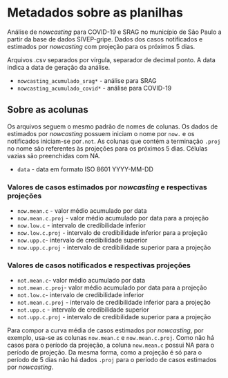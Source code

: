 # Metadados sobre as planilhas

Análise de *nowcasting* para COVID-19 e SRAG no município de São Paulo a partir da base de dados SIVEP-gripe. Dados dos casos notificados e estimados por *nowcasting* com projeção para os próximos 5 dias. 

Arquivos .csv separados por vírgula, separador de decimal ponto. A data indica a data de geração da análise.  

- `nowcasting_acumulado_srag*` - análise para SRAG
- `nowcasting_acumulado_covid*` - análise para COVID-19

## Sobre as acolunas 

Os arquivos seguem o mesmo padrão de nomes de colunas. Os dados de estimados por *nowcasting* possuem iniciam o nome por  `now.` e os notificados iniciam-se por`.not`. As colunas que contém a terminação `.proj` no nome são referentes às projeções para os próximos 5 dias. Células vazias são preenchidas com NA.

- `data` - data em formato ISO 8601 YYYY-MM-DD

### Valores de casos **estimados** por *nowcasting* e respectivas projeções

- `now.mean.c` - valor médio acumulado por data
- `now.mean.c.proj` - valor médio acumulado por data para a projeção
- `now.low.c` - intervalo de credibilidade inferior
- `now.low.c.proj` - intervalo de credibilidade inferior para a projeção
- `now.upp.c`- intervalo de credibilidade superior
- `now.upp.c.proj` - intervalo de credibilidade superior para a projeção

### Valores de casos **notificados** e respectivas projeções
- `not.mean.c`- valor médio acumulado por data
- `not.mean.c.proj`- valor médio acumulado por data para a projeção
- `not.low.c`- intervalo de credibilidade inferior
- `not.mean.c.proj` - intervalo de credibilidade inferior para a projeção
- `not.upp.c` - intervalo de credibilidade superior
- `not.upp.c.proj` - intervalo de credibilidade superior para a projeção

Para compor a curva média de casos estimados por *nowcasting*, por exemplo, usa-se as colunas `now.mean.c` e `now.mean.c.proj`. Como não há casos para o período da projeção, a coluna `now.mean.c` possui NA para o período de projeção. Da mesma forma, como a projeção é só para o período de 5 dias não há dados `.proj` para o período de casos estimados por *nowcasting*.  

